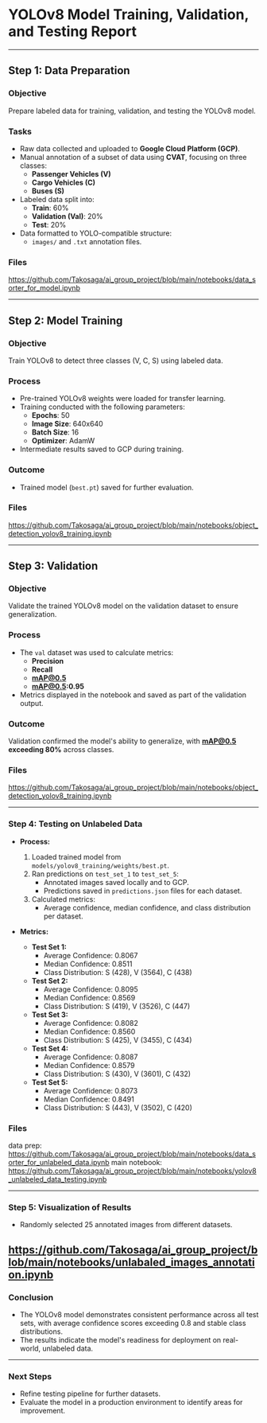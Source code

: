 # **YOLOv8 Model Training, Validation, and Testing Report**

---

## **Step 1: Data Preparation**
### Objective
Prepare labeled data for training, validation, and testing the YOLOv8 model.

### Tasks
- Raw data collected and uploaded to **Google Cloud Platform (GCP)**.
- Manual annotation of a subset of data using **CVAT**, focusing on three classes:
  - **Passenger Vehicles (V)**  
  - **Cargo Vehicles (C)**  
  - **Buses (S)**  
- Labeled data split into:
  - **Train**: 60%
  - **Validation (Val)**: 20%
  - **Test**: 20%
- Data formatted to YOLO-compatible structure:
  - `images/` and `.txt` annotation files.

### Files

https://github.com/Takosaga/ai_group_project/blob/main/notebooks/data_sorter_for_model.ipynb

---

## **Step 2: Model Training**
### Objective
Train YOLOv8 to detect three classes (V, C, S) using labeled data.

### Process
- Pre-trained YOLOv8 weights were loaded for transfer learning.
- Training conducted with the following parameters:
  - **Epochs**: 50  
  - **Image Size**: 640x640  
  - **Batch Size**: 16  
  - **Optimizer**: AdamW  
- Intermediate results saved to GCP during training.

### Outcome
- Trained model (`best.pt`) saved for further evaluation.

### Files
https://github.com/Takosaga/ai_group_project/blob/main/notebooks/object_detection_yolov8_training.ipynb

---

## **Step 3: Validation**
### Objective
Validate the trained YOLOv8 model on the validation dataset to ensure generalization.

### Process
- The `val` dataset was used to calculate metrics:
  - **Precision**  
  - **Recall**  
  - **mAP@0.5**  
  - **mAP@0.5:0.95**  
- Metrics displayed in the notebook and saved as part of the validation output.

### Outcome
Validation confirmed the model's ability to generalize, with **mAP@0.5 exceeding 80%** across classes.

### Files
https://github.com/Takosaga/ai_group_project/blob/main/notebooks/object_detection_yolov8_training.ipynb

---

### **Step 4: Testing on Unlabeled Data**
- **Process:**
  1. Loaded trained model from `models/yolov8_training/weights/best.pt`.
  2. Ran predictions on `test_set_1` to `test_set_5`:
      - Annotated images saved locally and to GCP.
      - Predictions saved in `predictions.json` files for each dataset.
  3. Calculated metrics:
      - Average confidence, median confidence, and class distribution per dataset.

- **Metrics:**
  - **Test Set 1:**
    - Average Confidence: 0.8067
    - Median Confidence: 0.8511
    - Class Distribution: S (428), V (3564), C (438)
  - **Test Set 2:**
    - Average Confidence: 0.8095
    - Median Confidence: 0.8569
    - Class Distribution: S (419), V (3526), C (447)
  - **Test Set 3:**
    - Average Confidence: 0.8082
    - Median Confidence: 0.8560
    - Class Distribution: S (425), V (3455), C (434)
  - **Test Set 4:**
    - Average Confidence: 0.8087
    - Median Confidence: 0.8579
    - Class Distribution: S (430), V (3601), C (432)
  - **Test Set 5:**
    - Average Confidence: 0.8073
    - Median Confidence: 0.8491
    - Class Distribution: S (443), V (3502), C (420)

### Files
data prep: https://github.com/Takosaga/ai_group_project/blob/main/notebooks/data_sorter_for_unlabeled_data.ipynb
main notebook: https://github.com/Takosaga/ai_group_project/blob/main/notebooks/yolov8_unlabeled_data_testing.ipynb

---

### **Step 5: Visualization of Results**
- Randomly selected 25 annotated images from different datasets.

https://github.com/Takosaga/ai_group_project/blob/main/notebooks/unlabaled_images_annotation.ipynb
---

### **Conclusion**
- The YOLOv8 model demonstrates consistent performance across all test sets, with average confidence scores exceeding 0.8 and stable class distributions.
- The results indicate the model's readiness for deployment on real-world, unlabeled data.

---

### **Next Steps**
- Refine testing pipeline for further datasets.
- Evaluate the model in a production environment to identify areas for improvement.
